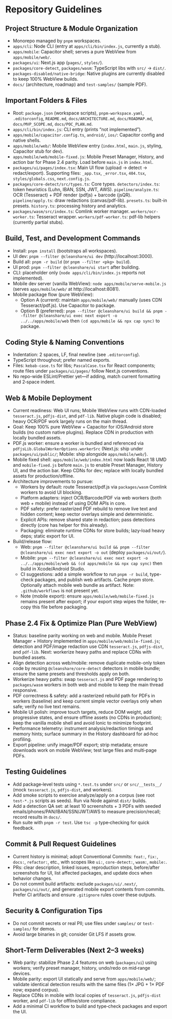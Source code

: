 # Repository Guidelines

## Project Structure & Module Organization
- Monorepo managed by `pnpm` workspaces.
- `apps/cli`: Node CLI (entry at `apps/cli/bin/index.js`, currently a stub).
- `apps/mobile`: Capacitor shell; serves a pure WebView from `apps/mobile/web/`.
- `packages/ui`: Next.js app (`pages/`, `styles/`).
- `packages/core-detect`, `packages/wasm`: TypeScript libs with `src/` → `dist/`.
- `packages-disabled/native-bridge`: Native plugins are currently disabled to keep 100% WebView builds.
- `docs/` (architecture, roadmap) and `test-samples/` (sample PDF).

## Important Folders & Files
- Root: `package.json` (workspace scripts), `pnpm-workspace.yaml`, `.editorconfig`, `README.md`, `docs/ARCHITECTURE.md`, `docs/ROADMAP.md`, `docs/MVP_SCOPE.md`, `docs/POC_PLAN.md`.
- `apps/cli/bin/index.js`: CLI entry (prints “not implemented”).
- `apps/mobile/capacitor.config.ts`, `android/`, `ios/`: Capacitor config and native shells.
- `apps/mobile/web/`: Mobile WebView entry (`index.html`, `main.js`, styling, Capacitor stub for dev).
- `apps/mobile/web/mobile-fixed.js`: Mobile Preset Manager, History, and action bar for Phase 2.4 parity. Load before `main.js` in `index.html`.
- `packages/ui/pages/index.tsx`: Main UI flow (upload → detect → redact/export). Supporting files: `_app.tsx`, `_error.tsx`, `404.tsx`, `styles/globals.css`, `next.config.js`.
- `packages/core-detect/src/types.ts`: Core types. `detectors/index.ts`: token heuristics (Luhn, IBAN, SSN, JWT, AWS). `pipeline/analyze.ts`: OCR (Tesseract) + PDF render (pdfjs) + barcode (jsQR). `pipeline/apply.ts`: draw redactions (canvas/pdf-lib). `presets.ts`: built-in presets. `history.ts`: processing history and analytics.
- `packages/wasm/src/index.ts`: Comlink worker manager. `workers/ocr-worker.ts`: Tesseract wrapper. `workers/pdf-worker.ts`: pdf-lib helpers (currently partial stubs).

## Build, Test, and Development Commands
- Install: `pnpm install` (bootstraps all workspaces).
- UI dev: `pnpm --filter @cleanshare/ui dev` (http://localhost:3000).
- Build all: `pnpm -r build` (or `pnpm --filter <pkg> build`).
- UI prod: `pnpm --filter @cleanshare/ui start` after building.
- CLI: placeholder only (`node apps/cli/bin/index.js` reports not implemented).
- Mobile dev server (vanilla WebView): `node apps/mobile/serve-mobile.js` (serves `apps/mobile/web/` at http://localhost:8081).
- Mobile package flow (pure WebView):
  - Option A (current): maintain `apps/mobile/web/` manually (uses CDN Tesseract/pdf.js).  Use Capacitor to package.
  - Option B (preferred): `pnpm --filter @cleanshare/ui build && pnpm --filter @cleanshare/ui exec next export -o ../../apps/mobile/web` then `(cd apps/mobile && npx cap sync)` to package.

## Coding Style & Naming Conventions
- Indentation: 2 spaces, LF, final newline (see `.editorconfig`).
- TypeScript throughout; prefer named exports.
- Files: `kebab-case.ts` for libs; `PascalCase.tsx` for React components; route files under `packages/ui/pages/` follow Next.js conventions.
- No repo-wide ESLint/Prettier yet—if adding, match current formatting and 2‑space indent.

## Web & Mobile Deployment
- Current readiness: Web UI runs; Mobile WebView runs with CDN-loaded `tesseract.js`, `pdfjs-dist`, and `pdf-lib`. Native plugin code is disabled; heavy OCR/PDF work largely runs on the main thread.
- Goal: Keep 100% pure WebView + Capacitor for iOS/Android store builds (no custom native plugins). Replace CDN in production with locally bundled assets.
- PDF.js worker: ensure a worker is bundled and referenced via `pdfjsLib.GlobalWorkerOptions.workerSrc` (Next.js: ship under `packages/ui/public/`; Mobile: ship alongside `apps/mobile/web/`).
- Mobile fixed shell: `apps/mobile/web/index.html` now loads React 18 UMD and `mobile-fixed.js` before `main.js` to enable Preset Manager, History UI, and the action bar. Keep CDNs for dev; replace with locally bundled assets for production/offline.
- Architecture improvements to pursue:
  - Workers by default: route Tesseract/pdf.js via `packages/wasm` Comlink workers to avoid UI blocking.
  - Platform adapters: inject OCR/Barcode/PDF via web workers (both web + mobile) instead of using DOM APIs in core.
  - PDF safety: prefer rasterized PDF rebuild to remove live text and hidden content; keep vector overlays simple and deterministic.
  - Explicit APIs: remove shared state in redaction; pass detections directly (core has helper for this already).
  - Packaging: eliminate runtime CDNs for store builds; lazy‑load heavy deps; static export for UI.
- Build/release flow:
  - Web: `pnpm --filter @cleanshare/ui build && pnpm --filter @cleanshare/ui exec next export -o out` (deploy `packages/ui/out/`).
  - Mobile: `pnpm --filter @cleanshare/ui exec next export -o ../../apps/mobile/web && (cd apps/mobile && npx cap sync)` then build in Xcode/Android Studio.
  - CI suggestions: add a simple workflow to run `pnpm -r build`, type-check packages, and publish web artifacts. Cache pnpm store. Optionally attach mobile web bundle as artifact. Note: `.github/workflows` is not present yet.
  - Note (mobile export): ensure `apps/mobile/web/mobile-fixed.js` remains present after export; if your export step wipes the folder, re-copy this file before packaging.

## Phase 2.4 Fix & Optimize Plan (Pure WebView)
- Status: baseline parity working on web and mobile. Mobile Preset Manager + History implemented in `apps/mobile/web/mobile-fixed.js`; detection and PDF/image redaction use CDN `tesseract.js`, `pdfjs-dist`, and `pdf-lib`. Next: workerize heavy paths and replace CDNs with bundled assets.
- Align detection across web/mobile: remove duplicate mobile-only token code by reusing `@cleanshare/core-detect` detectors in mobile bundle; ensure the same presets and thresholds apply on both.
- Workerize heavy paths: swap `tesseract.js` and PDF page rendering to `packages/wasm` workers in both web and mobile to keep the main thread responsive.
- PDF correctness & safety: add a rasterized rebuild path for PDFs in workers (baseline) and keep current simple vector overlays only when safe; verify no live text remains.
- Mobile UI polish: improve touch targets, reduce DOM weight, add progressive states, and ensure offline assets (no CDNs in production); keep the vanilla mobile shell and avoid Ionic to minimize footprint.
- Performance telemetry: instrument analysis/redaction timings and memory hints; surface summary in the History dashboard for ad‑hoc profiling.
- Export pipeline: unify image/PDF export; strip metadata; ensure downloads work on mobile WebView; test large files and multi‑page PDFs.

## Testing Guidelines
- Add package‑level tests using `*.test.ts` under `src/` or `src/__tests__/` (mock `tesseract.js`, `pdfjs-dist`, and workers).
- Add smoke scripts to exercise analyze/apply on a corpus (see root `test-*.js` scripts as seeds). Run via Node against `dist/` builds.
- Add a detection QA set: at least 10 screenshots + 3 PDFs with seeded emails/phones/PAN/IBAN/SSN/JWT/AWS to measure precision/recall; record results in `docs/`.
- Run suite with `pnpm -r test`. Use `tsc -p` type‑checking for quick feedback.

## Commit & Pull Request Guidelines
- Current history is minimal; adopt Conventional Commits: `feat:`, `fix:`, `docs:`, `refactor:`, etc., with scopes like `ui:`, `core-detect:`, `wasm:`, `mobile:`.
- PRs: clear description, linked issues, reproduction steps, before/after screenshots for UI, list affected packages, and update docs when behavior changes.
- Do not commit build artifacts: exclude `packages/ui/.next/`, `packages/ui/out/`, and generated mobile export contents from commits. Prefer CI artifacts and ensure `.gitignore` rules cover these outputs.

## Security & Configuration Tips
- Do not commit secrets or real PII; use files under `samples/` or `test-samples/` for demos.
- Avoid large binaries in git; consider Git LFS if assets grow.

## Short-Term Deliverables (Next 2–3 weeks)
- Web parity: stabilize Phase 2.4 features on web (`packages/ui`) using workers; verify preset manager, history, undo/redo on mid‑range devices.
- Mobile parity: export UI statically and serve from `apps/mobile/web/`; validate identical detection results with the same files (1× JPG + 1× PDF now; expand corpus).
- Replace CDNs in mobile with local copies of `tesseract.js`, `pdfjs-dist` worker, and `pdf-lib` for offline/store compliance.
- Add a minimal CI workflow to build and type‑check packages and export the UI.
